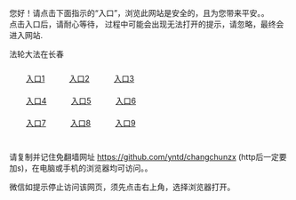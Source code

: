 您好！请点击下面指示的“入口”，浏览此网站是安全的，且为您带来平安。。 <br/>
点击入口后，请耐心等待， 过程中可能会出现无法打开的提示，请忽略，最终会进入网站. </br>

法轮大法在长春<br/>
<div style="padding:10px"><a style="margin:20px" target="_blank" href="https://d2v0wl3qf42u6z.cloudfront.net/2Qpsp?dlhvbzf" id="ccLink1" rel="nofollow">入口1</a> <a target="_blank" style="margin:20px" href="https://dskc5pxa6fsjp.cloudfront.net/2Qpsp?rnyuu" id="ccLink2" rel="nofollow">入口2</a> <a style="margin:20px" target="_blank" href="https://d2jl5yc5bkv9kk.cloudfront.net/2Qpsp?rfjdk" id="ccLink3" rel="nofollow">入口3</a></div>

<div style="padding:10px" ><a style="margin:20px" target="_blank" href="https://d2v0wl3qf42u6z.cloudfront.net/2Qpsp?dlhvbzf" id="ccLink4" rel="nofollow">入口4</a> <a style="margin:20px" href="https://dskc5pxa6fsjp.cloudfront.net/2Qpsp?rnyuu" target="_blank" id="ccLink5" rel="nofollow">入口5</a> <a style="margin:20px" href="https://d2jl5yc5bkv9kk.cloudfront.net/2Qpsp?rfjdk" target="_blank" id="ccLink6" rel="nofollow">入口6</a></div>

<div style="padding:10px"><a style="margin:20px" target="_blank" href="https://d2v0wl3qf42u6z.cloudfront.net/2Qpsp?dlhvbzf" id="ccLink7" rel="nofollow">入口7</a> <a style="margin:20px" href="https://dskc5pxa6fsjp.cloudfront.net/2Qpsp?rnyuu" target="_blank" id="ccLink8" rel="nofollow">入口8</a> <a style="margin:20px" target="_blank" href="https://d2jl5yc5bkv9kk.cloudfront.net/2Qpsp?rfjdk" id="ccLink9" rel="nofollow">入口9</a></div>

<br/>



请复制并记住免翻墙网址 https://github.com/yntd/changchunzx (http后一定要加s)，在电脑或手机的浏览器均可访问。。<br/>

微信如提示停止访问该网页，须先点击右上角，选择浏览器打开。
